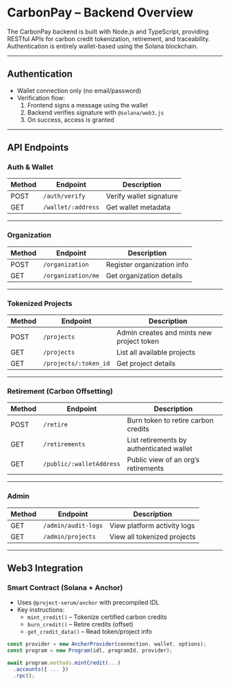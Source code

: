 # CarbonPay – Backend Overview

The CarbonPay backend is built with Node.js and TypeScript, providing RESTful APIs for carbon credit tokenization, retirement, and traceability. Authentication is entirely wallet-based using the Solana blockchain.

---

## Authentication

- Wallet connection only (no email/password)
- Verification flow:
  1. Frontend signs a message using the wallet
  2. Backend verifies signature with `@solana/web3.js`
  3. On success, access is granted

---

## API Endpoints

### Auth & Wallet

| Method | Endpoint             | Description                          |
|--------|----------------------|--------------------------------------|
| POST   | `/auth/verify`       | Verify wallet signature              |
| GET    | `/wallet/:address`   | Get wallet metadata                  |

---

### Organization

| Method | Endpoint               | Description                        |
|--------|------------------------|------------------------------------|
| POST   | `/organization`        | Register organization info         |
| GET    | `/organization/me`     | Get organization details           |

---

### Tokenized Projects

| Method | Endpoint                   | Description                           |
|--------|----------------------------|---------------------------------------|
| POST   | `/projects`                | Admin creates and mints new project token |
| GET    | `/projects`                | List all available projects           |
| GET    | `/projects/:token_id`      | Get project details                   |

---

### Retirement (Carbon Offsetting)

| Method | Endpoint                  | Description                        |
|--------|---------------------------|------------------------------------|
| POST   | `/retire`                 | Burn token to retire carbon credits |
| GET    | `/retirements`            | List retirements by authenticated wallet |
| GET    | `/public/:walletAddress`  | Public view of an org’s retirements |

---

### Admin

| Method | Endpoint                | Description                    |
|--------|-------------------------|--------------------------------|
| GET    | `/admin/audit-logs`     | View platform activity logs    |
| GET    | `/admin/projects`       | View all tokenized projects    |

---

## Web3 Integration

### Smart Contract (Solana + Anchor)

- Uses `@project-serum/anchor` with precompiled IDL
- Key instructions:
  - `mint_credit()` – Tokenize certified carbon credits
  - `burn_credit()` – Retire credits (offset)
  - `get_credit_data()` – Read token/project info

```ts
const provider = new AnchorProvider(connection, wallet, options);
const program = new Program(idl, programId, provider);

await program.methods.mintCredit(...)
  .accounts({ ... })
  .rpc();
